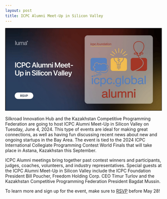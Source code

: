 ```yaml
---
layout: post
title: ICPC Alumni Meet-Up in Silicon Valley
---
```


![ICPC](/assets/img/meetup.png)

Silkroad Innovation Hub and the Kazakhstan Competitive Programming Federation are going to host ICPC Alumni Meet-Up in Silicon Valley on Tuesday, June 4, 2024. This type of events are ideal for making great connections, as well as having fun discussing recent news about new and ongoing startups in the Bay Area. The event is tied to the 2024 ICPC International Collegiate Programming Contest World Finals that will take place in Astana, Kazakhstan this September.

​ICPC Alumni meetings bring together past contest winners and participants, judges, coaches, volunteers, and industry representatives. Special guests at the ICPC Alumni Meet-Up in Silicon Valley include the ICPC Foundation President Bill Poucher, Freedom Holding Corp. CEO Timur Turlov and the Kazakhstan Competitive Programming Federation President Bagdat Mussin. 

To learn more and sign up for the event, make sure to [RSVP](https://lu.ma/ICPC_Meetup) before May 28!


